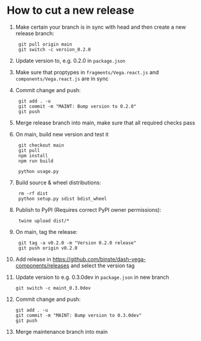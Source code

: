 # How to cut a new release
1. Make certain your branch is in sync with head and then create a new release branch:

        git pull origin main
        git switch -c version_0.2.0

2. Update version to, e.g. 0.2.0 in `package.json`

3. Make sure that proptypes in `fragments/Vega.react.js` and `components/Vega.react.js` are in sync

4. Commit change and push:

        git add . -u
        git commit -m "MAINT: Bump version to 0.2.0"
        git push

5. Merge release branch into main, make sure that all required checks pass

6. On main, build new version and test it

        git checkout main
        git pull
        npm install
        npm run build

        python usage.py

7. Build source & wheel distributions:

        rm -rf dist
        python setup.py sdist bdist_wheel

8. Publish to PyPI (Requires correct PyPI owner permissions):

        twine upload dist/*

9. On main, tag the release:

        git tag -a v0.2.0 -m "Version 0.2.0 release"
        git push origin v0.2.0

10. Add release in https://github.com/binste/dash-vega-components/releases and select the version tag

11. Update version to e.g. 0.3.0dev in `package.json` in new branch

        git switch -c maint_0.3.0dev

12. Commit change and push:

        git add . -u
        git commit -m "MAINT: Bump version to 0.3.0dev"
        git push

13. Merge maintenance branch into main